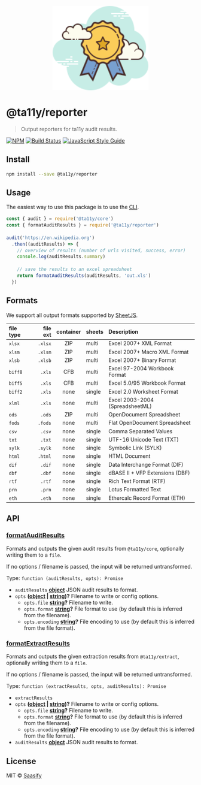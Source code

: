 <p align="center">
  <a href="https://ta11y.saasify.sh" title="ta11y">
    <img src="https://raw.githubusercontent.com/saasify-sh/ta11y/master/media/logo.svg?sanitize=true" alt="ta11y Logo" width="256" />
  </a>
</p>

# @ta11y/reporter

> Output reporters for ta11y audit results.

[![NPM](https://img.shields.io/npm/v/@ta11y/reporter.svg)](https://www.npmjs.com/package/@ta11y/reporter) [![Build Status](https://travis-ci.com/saasify-sh/ta11y.svg?branch=master)](https://travis-ci.com/saasify-sh/ta11y) [![JavaScript Style Guide](https://img.shields.io/badge/code_style-standard-brightgreen.svg)](https://standardjs.com)

## Install

```bash
npm install --save @ta11y/reporter
```

## Usage

The easiest way to use this package is to use the [CLI](https://github.com/saasify-sh/ta11y/tree/master/packages/ta11y).

```js
const { audit } = require('@ta11y/core')
const { formatAuditResults } = require('@ta11y/reporter')

audit('https://en.wikipedia.org')
  .then((auditResults) => {
    // overview of results (number of urls visited, success, error)
    console.log(auditResults.summary)

    // save the results to an excel spreadsheet
    return formatAuditResults(auditResults, 'out.xls')
  })
```

## Formats

We support all output formats supported by [SheetJS](https://docs.sheetjs.com/#supported-output-formats).

| file type | file ext | container | sheets | Description                     |
| :-------- | -------: | :-------: | :----- | :------------------------------ |
| `xlsx`    |  `.xlsx` |    ZIP    | multi  | Excel 2007+ XML Format          |
| `xlsm`    |  `.xlsm` |    ZIP    | multi  | Excel 2007+ Macro XML Format    |
| `xlsb`    |  `.xlsb` |    ZIP    | multi  | Excel 2007+ Binary Format       |
| `biff8`   |   `.xls` |    CFB    | multi  | Excel 97-2004 Workbook Format   |
| `biff5`   |   `.xls` |    CFB    | multi  | Excel 5.0/95 Workbook Format    |
| `biff2`   |   `.xls` |    none   | single | Excel 2.0 Worksheet Format      |
| `xlml`    |   `.xls` |    none   | multi  | Excel 2003-2004 (SpreadsheetML) |
| `ods`     |   `.ods` |    ZIP    | multi  | OpenDocument Spreadsheet        |
| `fods`    |  `.fods` |    none   | multi  | Flat OpenDocument Spreadsheet   |
| `csv`     |   `.csv` |    none   | single | Comma Separated Values          |
| `txt`     |   `.txt` |    none   | single | UTF-16 Unicode Text (TXT)       |
| `sylk`    |  `.sylk` |    none   | single | Symbolic Link (SYLK)            |
| `html`    |  `.html` |    none   | single | HTML Document                   |
| `dif`     |   `.dif` |    none   | single | Data Interchange Format (DIF)   |
| `dbf`     |   `.dbf` |    none   | single | dBASE II + VFP Extensions (DBF) |
| `rtf`     |   `.rtf` |    none   | single | Rich Text Format (RTF)          |
| `prn`     |   `.prn` |    none   | single | Lotus Formatted Text            |
| `eth`     |   `.eth` |    none   | single | Ethercalc Record Format (ETH)   |

## API

<!-- Generated by documentation.js. Update this documentation by updating the source code. -->

### [formatAuditResults](https://git@github.com/:saasify-sh/ta11y/blob/74663fc00ba8778d6823d8a09aba3df4e08cdbc8/packages/ta11y-reporter/lib/index.js#L22-L69)

Formats and outputs the given audit results from `@ta11y/core`, optionally writing
them to a `file`.

If no options / filename is passed, the input will be returned untransformed.

Type: `function (auditResults, opts): Promise`

-   `auditResults` **[object](https://developer.mozilla.org/docs/Web/JavaScript/Reference/Global_Objects/Object)** JSON audit results to format.
-   `opts` **([object](https://developer.mozilla.org/docs/Web/JavaScript/Reference/Global_Objects/Object) \| [string](https://developer.mozilla.org/docs/Web/JavaScript/Reference/Global_Objects/String))?** Filename to write or config options.
    -   `opts.file` **[string](https://developer.mozilla.org/docs/Web/JavaScript/Reference/Global_Objects/String)?** Filename to write.
    -   `opts.format` **[string](https://developer.mozilla.org/docs/Web/JavaScript/Reference/Global_Objects/String)?** File format to use (by default this is inferred from the filename).
    -   `opts.encoding` **[string](https://developer.mozilla.org/docs/Web/JavaScript/Reference/Global_Objects/String)?** File encoding to use (by default this is inferred from the file format).

### [formatExtractResults](https://git@github.com/:saasify-sh/ta11y/blob/74663fc00ba8778d6823d8a09aba3df4e08cdbc8/packages/ta11y-reporter/lib/index.js#L85-L115)

Formats and outputs the given extraction results from `@ta11y/extract`, optionally writing
them to a `file`.

If no options / filename is passed, the input will be returned untransformed.

Type: `function (extractResults, opts, auditResults): Promise`

-   `extractResults`
-   `opts` **([object](https://developer.mozilla.org/docs/Web/JavaScript/Reference/Global_Objects/Object) \| [string](https://developer.mozilla.org/docs/Web/JavaScript/Reference/Global_Objects/String))?** Filename to write or config options.
    -   `opts.file` **[string](https://developer.mozilla.org/docs/Web/JavaScript/Reference/Global_Objects/String)?** Filename to write.
    -   `opts.format` **[string](https://developer.mozilla.org/docs/Web/JavaScript/Reference/Global_Objects/String)?** File format to use (by default this is inferred from the filename).
    -   `opts.encoding` **[string](https://developer.mozilla.org/docs/Web/JavaScript/Reference/Global_Objects/String)?** File encoding to use (by default this is inferred from the file format).
-   `auditResults` **[object](https://developer.mozilla.org/docs/Web/JavaScript/Reference/Global_Objects/Object)** JSON audit results to format.

## License

MIT © [Saasify](https://saasify.sh)
